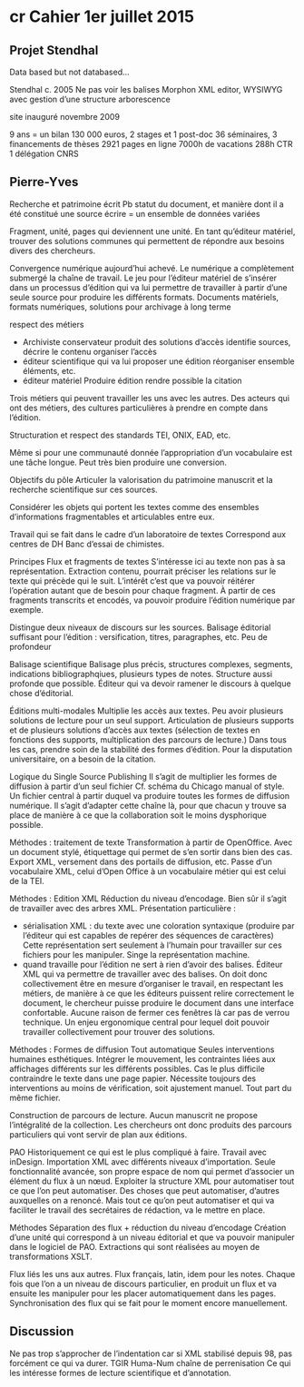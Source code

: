 # cr Cahier 1er juillet 2015

## Projet Stendhal

Data based but not databased...

Stendhal c. 2005
Ne pas voir les balises
Morphon XML editor, WYSIWYG avec gestion d’une structure arborescence

site inauguré novembre 2009

9 ans = un bilan
130 000 euros, 2 stages et 1 post-doc
36 séminaires, 3 financements de thèses
2921 pages en ligne
7000h de vacations
288h CTR
1 délégation CNRS

## Pierre-Yves

Recherche et patrimoine écrit
Pb statut du document, et manière dont il a été constitué
une source écrire = un ensemble de données variées

Fragment, unité, pages qui deviennent une unité.
En tant qu’éditeur matériel, trouver des solutions communes qui permettent de répondre aux besoins divers des chercheurs.

Convergence numérique aujourd’hui achevé. Le numérique a complètement submergé la chaîne de travail.
Le jeu pour l’éditeur matériel de s’insérer dans un processus d’édition qui va lui permettre de travailler à partir d’une seule source pour produire les différents formats.
Documents matériels, formats numériques, solutions pour archivage à long terme

respect des métiers
- Archiviste conservateur
produit des solutions d’accès
identifie sources, décrire le contenu
organiser l’accès
- éditeur scientifique qui va lui proposer une édition
réorganiser ensemble éléments, etc.
- éditeur matériel
Produire édition
rendre possible la citation

Trois métiers qui peuvent travailler les uns avec les autres.
Des acteurs qui ont des métiers, des cultures particulières à prendre en compte dans l’édition.

Structuration et respect des standards
TEI, ONIX, EAD, etc.

Même si pour une communauté donnée l’appropriation d’un vocabulaire est une tâche longue. Peut très bien produire une conversion.

Objectifs du pôle
Articuler la valorisation du patrimoine manuscrit et la recherche scientifique sur ces sources.

Considérer les objets qui portent les textes comme des ensembles d’informations fragmentables et articulables entre eux.

Travail qui se fait dans le cadre d’un laboratoire de textes
Correspond aux centres de DH
Banc d’essai de chimistes.

Principes
Flux et fragments de textes
S’intéresse ici au texte non pas à sa représentation.
Extraction contenu, pourrait préciser les relations sur le texte qui précède qui le suit. L’intérêt c’est que va pouvoir réitérer l’opération autant que de besoin pour chaque fragment.
À partir de ces fragments transcrits et encodés, va pouvoir produire l’édition numérique par exemple.

Distingue deux niveaux de discours sur les sources.
Balisage éditorial suffisant pour l’édition : versification, titres, paragraphes, etc.
Peu de profondeur

Balisage scientifique
Balisage plus précis, structures complexes, segments, indications bibliographqiues, plusieurs types de notes.
Structure aussi profonde que possible.
Éditeur qui va devoir ramener le discours à quelque chose d’éditorial.

Éditions multi-modales
Multiplie les accès aux textes. Peu avoir plusieurs solutions de lecture pour un seul support.
Articulation de plusieurs supports et de plusieurs solutions d’accès aux textes (sélection de textes en fonctions des supports, multiplication des parcours de lecture.)
Dans tous les cas, prendre soin de la stabilité des formes d’édition. Pour la disputation universitaire, on a besoin de la citation.

Logique du Single Source Publishing
Il s’agit de multiplier les formes de diffusion à partir d’un seul fichier
Cf. schéma du Chicago manual of style.
Un fichier central à partir duquel va produire toutes les formes de diffusion numérique.
Il s’agit d’adapter cette chaîne là, pour que chacun y trouve sa place de manière à ce que la collaboration soit le moins dysphorique possible.

Méthodes : traitement de texte
Transformation à partir de OpenOffice. Avec un document stylé, étiquettage qui permet de s’en sortir dans bien des cas.
Export XML, versement dans des portails de diffusion, etc.
Passe d’un vocabulaire XML, celui d’Open Office à un vocabulaire métier qui est celui de la TEI.

Méthodes : Edition XML
Réduction du niveau d’encodage.
Bien sûr il s’agit de travailler avec des arbres XML.
Présentation particulière :
- sérialisation XML : du texte avec une coloration syntaxique (produire par l’éditeur qui est capables de repérer des séquences de caractères)
Cette représentation sert seulement à l’humain pour travailler sur ces fichiers pour les manipuler. Singe la représentation machine.
- quand travaille pour l’édition ne sert à rien d’avoir des balises. Éditeur XML qui va permettre de travailler avec des balises.
On doit donc collectivement être en mesure d’organiser le travail, en respectant les métiers, de manière à ce que les éditeurs puissent relire correctement le document, le chercheur puisse produire le document dans une interface confortable.
Aucune raison de fermer ces fenêtres là car pas de verrou technique. Un enjeu ergonomique central pour lequel doit pouvoir travailler collectivement pour trouver des solutions.

Méthodes : Formes de diffusion
Tout automatique
Seules interventions humaines esthétiques.
Intégrer le mouvement, les contraintes liées aux affichages différents sur les différents possibles.
Cas le plus difficile contraindre le texte dans une page papier. Nécessite toujours des interventions au moins de vérification, soit ajustement manuel.
Tout part du même fichier.

Construction de parcours de lecture.
Aucun manuscrit ne propose l’intégralité de la collection. Les chercheurs ont donc produits des parcours particuliers qui vont servir de plan aux éditions.

PAO
Historiquement ce qui est le plus compliqué à faire.
Travail avec inDesign.
Importation XML avec différents niveaux d’importation.
Seule fonctionnalité avancée, son propre espace de nom qui permet d’associer un élément du flux à un nœud.
Exploiter la structure XML pour automatiser tout ce que l’on peut automatiser.
Des choses que peut automatiser, d’autres auxquelles on a renoncé.
Mais tout ce qu’on peut automatiser et qui va faciliter le travail des secrétaires de rédaction, va le mettre en place.

Méthodes
Séparation des flux + réduction du niveau d’encodage
Création d’une unité qui correspond à un niveau éditorial et que va pouvoir manipuler dans le logiciel de PAO.
Extractions qui sont réalisées au moyen de transformations XSLT.

Flux liés les uns aux autres.
Flux français, latin, idem pour les notes.
Chaque fois que l’on a un niveau de discours particulier, en produit un flux et va ensuite les manipuler pour les placer automatiquement dans les pages.
Synchronisation des flux qui se fait pour le moment encore manuellement.


## Discussion

Ne pas trop s’approcher de l’indentation car si XML stabilisé depuis 98, pas forcément ce qui va durer.
TGIR Huma-Num chaîne de perrenisation
Ce qui les intéresse formes de lecture scientifique et d’annotation.
